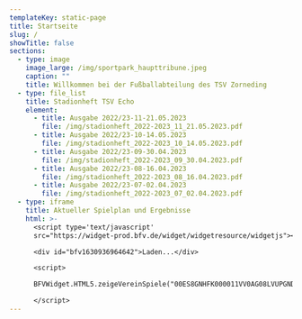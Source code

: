 ```yaml
---
templateKey: static-page
title: Startseite
slug: /
showTitle: false
sections:
  - type: image
    image_large: /img/sportpark_haupttribune.jpeg
    caption: ""
    title: Willkommen bei der Fußballabteilung des TSV Zorneding
  - type: file_list
    title: Stadionheft TSV Echo
    element:
      - title: Ausgabe 2022/23-11-21.05.2023
        file: /img/stadionheft_2022-2023_11_21.05.2023.pdf
      - title: Ausgabe 2022/23-10-14.05.2023
        file: /img/stadionheft_2022-2023_10_14.05.2023.pdf
      - title: Ausgabe 2022/23-09-30.04.2023
        file: /img/stadionheft_2022-2023_09_30.04.2023.pdf
      - title: Ausgabe 2022/23-08-16.04.2023
        file: /img/stadionheft_2022-2023_08_16.04.2023.pdf
      - title: Ausgabe 2022/23-07-02.04.2023
        file: /img/stadionheft_2022-2023_07_02.04.2023.pdf
  - type: iframe
    title: Aktueller Spielplan und Ergebnisse
    html: >-
      <script type='text/javascript'
      src="https://widget-prod.bfv.de/widget/widgetresource/widgetjs"></script>

      <div id="bfv1630936964642">Laden...</div>

      <script>

      BFVWidget.HTML5.zeigeVereinSpiele("00ES8GNHFK000011VV0AG08LVUPGND5I", "bfv1630936964642", { height: "800", width: "350", selectedTab: BFVWidget.HTML5.vereinTabs.spiele, colorResults: "undefined" , colorNav: "undefined" , colorClubName : "undefined" , backgroundNav: "undefined"});

      </script>
---
```

